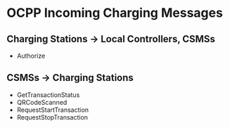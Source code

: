 ﻿# OCPP Incoming Charging Messages


## Charging Stations -> Local Controllers, CSMSs

- Authorize


## CSMSs -> Charging Stations

- GetTransactionStatus
- QRCodeScanned
- RequestStartTransaction
- RequestStopTransaction

